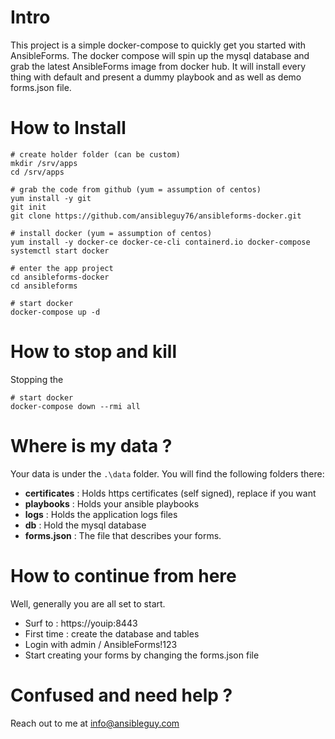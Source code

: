 # Intro
This project is a simple docker-compose to quickly get you started with AnsibleForms.
The docker compose will spin up the mysql database and grab the latest AnsibleForms image from docker hub.
It will install every thing with default and present a dummy playbook and as well as demo forms.json file.

# How to Install
```
# create holder folder (can be custom)
mkdir /srv/apps
cd /srv/apps

# grab the code from github (yum = assumption of centos)
yum install -y git
‌‌git init
git clone https://github.com/ansibleguy76/ansibleforms-docker.git

# install docker (yum = assumption of centos)
yum install -y docker-ce docker-ce-cli containerd.io docker-compose
systemctl start docker

# enter the app project
cd ansibleforms-docker
cd ansibleforms

# start docker
docker-compose up -d
```
# How to stop and kill
Stopping the
```
# start docker
docker-compose down --rmi all
```
# Where is my data ?
Your data is under the `.\data` folder.
You will find the following folders there:
- **certificates** : Holds https certificates (self signed), replace if you want
- **playbooks** : Holds your ansible playbooks
- **logs** : Holds the application logs files
- **db** : Hold the mysql database
- **forms.json** : The file that describes your forms.

# How to continue from here
Well, generally you are all set to start.  
- Surf to : https://youip:8443
- First time : create the database and tables
- Login with admin / AnsibleForms!123
- Start creating your forms by changing the forms.json file

# Confused and need help ?
Reach out to me at info@ansibleguy.com
